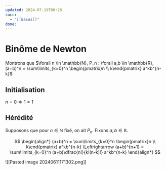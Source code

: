 ```yaml
---
updated: 2024-07-19T00:28
succ:
  - "[[Bases]]"
done: 
---
```


# Binôme de Newton
Montrons que $\forall n \in \mathbb{N}, P_n : \forall a,b \in \mathbb{R}, (a+b)^n = \sum\limits_{k=0}^n \begin{pmatrix}n \\ k\end{pmatrix} a^kb^{n-k}$ 

## Initialisation
$n=0 \Rightarrow 1 = 1$

## Hérédité
Supposons que pour $n \in \mathbb{N}$ fixé, on ait $P_n$.
Fixons $a,b\in \mathbb{R}$.

$$
\begin{align*}
(a+b)^n = \sum\limits_{k=0}^n \begin{pmatrix}n \\ k\end{pmatrix} a^kb^{n-k}
\Leftrightarrow (a+b)^{n+1} = \sum\limits_{k=0}^n (a+b)\dfrac{n!}{k!(n-k)!} a^kb^{n-k}
\end{align*}
$$


![[Pasted image 20240611171302.png]]